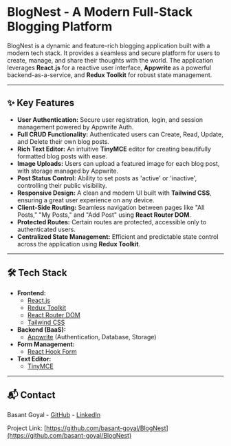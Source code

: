 # BlogNest - A Modern Full-Stack Blogging Platform

BlogNest is a dynamic and feature-rich blogging application built with a modern tech stack. It provides a seamless and secure platform for users to create, manage, and share their thoughts with the world. The application leverages **React.js** for a reactive user interface, **Appwrite** as a powerful backend-as-a-service, and **Redux Toolkit** for robust state management.

---

## ✨ Key Features

- **User Authentication:** Secure user registration, login, and session management powered by Appwrite Auth.
- **Full CRUD Functionality:** Authenticated users can Create, Read, Update, and Delete their own blog posts.
- **Rich Text Editor:** An intuitive **TinyMCE** editor for creating beautifully formatted blog posts with ease.
- **Image Uploads:** Users can upload a featured image for each blog post, with storage managed by Appwrite.
- **Post Status Control:** Ability to set posts as 'active' or 'inactive', controlling their public visibility.
- **Responsive Design:** A clean and modern UI built with **Tailwind CSS**, ensuring a great user experience on any device.
- **Client-Side Routing:** Seamless navigation between pages like "All Posts," "My Posts," and "Add Post" using **React Router DOM**.
- **Protected Routes:** Certain routes are protected, accessible only to authenticated users.
- **Centralized State Management:** Efficient and predictable state control across the application using **Redux Toolkit**.

---

## 🛠️ Tech Stack

- **Frontend:**
  - [React.js](https://reactjs.org/)
  - [Redux Toolkit](https://redux-toolkit.js.org/)
  - [React Router DOM](https://reactrouter.com/)
  - [Tailwind CSS](https://tailwindcss.com/)
- **Backend (BaaS):**
  - [Appwrite](https://appwrite.io/) (Authentication, Database, Storage)
- **Form Management:**
  - [React Hook Form](https://react-hook-form.com/)
- **Text Editor:**
  - [TinyMCE](https://www.tiny.cloud/)

---

## 📬 Contact

Basant Goyal - [GitHub](https://github.com/basant-goyal) - [LinkedIn](https://www.linkedin.com/in/basant-goyal-57015728a/)

Project Link: [https://github.com/basant-goyal/BlogNest](https://github.com/basant-goyal/BlogNest)